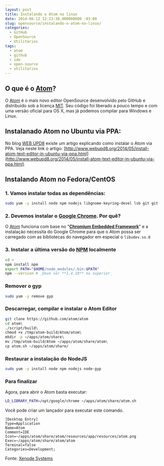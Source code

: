 ```yaml
---
layout: post
title: Instalando o Atom no linux
date: 2014-06-12 12:23:38.000000000 -03:00
slug: opensource/instalando-o-atom-no-linux/
categories:
  - GitHub
  - OpenSource
  - Utilitários
tags:
  - atom
  - github
  - ide
  - open-source
  - utilitarios
---
```


## O que é o [Atom][atom]?

O [Atom][atom] é o mais novo editor OpenSource
desenvolvido pelo GitHub e distribuído sob a licença [MIT][mit]. Seu código
foi liberado a pouco tempo e com uma versão oficial para OS X, mas já podemos
compilar para Windows e Linux.

## Instalanado Atom no Ubuntu via PPA:

No blog [WEB UPD8][web upd8] existe um artigo
explicando como instalar o Atom via PPA.
Veja neste link o artigo: [http://www.webupd8.org/2014/05/install-atom-text-editor-in-ubuntu-via-ppa.html](http://www.webupd8.org/2014/05/install-atom-text-editor-in-ubuntu-via-ppa.html)

## Instalando Atom no Fedora/CentOS

### 1\. Vamos instalar todas as dependências:

```bash
sudo yum -y install node npm nodejs libgnome-keyring-devel lsb git git-core
```

### 2\. Devemos instalar o [Google Chrome][google chrome]. Por quê?

O [Atom][atom] funciona com base no
"**[Chromium Embedded Framework][chromium embedded framework]**" e a
instalação necessita do Google Chrome para que o Atom possa ser carregado
com as bibliotecas do navegador em especial o `libudev.so.0`

### 3\. Instalar a última versão do [NPM][npm] localmente

```bash
cd ~
npm install npm
export PATH="$HOME/node_modules/.bin:$PATH"
npm --version # _Deve ser **1.4.10** ou superior_
```

### Remover o gyp

```bash
sudo yum -y remove gyp
```

### Descarregar, compilar e instalar o Atom Editor

```bash
git clone https://github.com/atom/atom
cd atom\
./script/build\
chmod +x /tmp/atom-build/Atom/atom\
mkdir -p ~/apps/atom/share\
mv /tmp/atom-build/Atom ~/apps/atom/share/atom\
cp atom.sh ~/apps/atom/share/
```

### Restaurar a instalação do NodeJS

```bash
sudo yum -y install node npm nodejs node-gyp
```

### Para finalizar

Agora, para abrir o Atom basta executar:

```bash
LD_LIBRARY_PATH=/opt/google/chrome ~/apps/atom/share/atom.sh
```

Você pode criar um lançador para executar este comando.

```desktop
[Desktop Entry]
Type=Application
Name=Atom
Comment=IDE
Icon=~/apps/atom/share/atom/resources/app/resources/atom.png
Exec=~/apps/atom/share/atom/atom
Terminal=false
Categories=Development;
```

Fonte: [Xenode Systems](http://blog.xenodesystems.com/2014/05/instalar-atom-editor-en-fedora-20?class=nous 'Xenode Systems')

[chromium embedded framework]: https://code.google.com/p/chromiumembedded/
[mit]: http://pt.wikipedia.org/wiki/Licen%C3%A7a_MIT 'Licença MIT'
[atom]: https://atom.io/ 'Atom editor'
[web upd8]: http://www.webupd8.org 'WEB UPD8'
[google chrome]: http://chrome.google.com/ 'Google Chrome'
[npm]: http://nodebr.com/o-que-e-a-npm-do-nodejs/ 'O que é a NPM do Node.JS'
